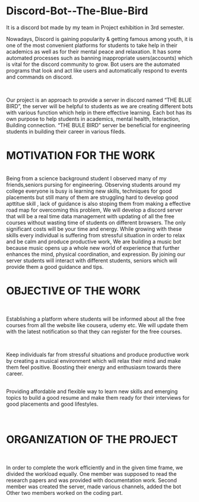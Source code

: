 # Discord-Bot--The-Blue-Bird
It is a discord bot made by my team in Project exhibition in 3rd semester.
<br>
<p> Nowadays, Discord is gaining popularity & getting famous among youth, it is one of the most 
convenient platforms for students to take help in their academics as well as for their mental 
peace and relaxation. It has some automated processes such as banning inappropriate 
users(accounts) which is vital for the discord community to grow. Bot users are the automated 
programs that look and act like users and automatically respond to events and commands on 
discord.</p><br>
<p> Our project is an approach to provide a server in discord named “THE BLUE BIRD”, the 
server will be helpful to students as we are creating different bots with various function which 
help in there effective learning. Each bot has its own purpose to help students in academics, 
mental health, Interaction, Building connection. “THE BULE BIRD” server be beneficial for 
engineering students in building their career in various fileds.</p>

<h1>MOTIVATION FOR THE WORK</h1>
<br>
Being from a science background student I observed many of my friends,seniors pursing for 
engineering. Observing students around my college everyone is busy is learning new skills,
techniques for good placements but still many of them are struggling hard to develop good 
apttitue skill , lack of guidance is also stoping them from making a effective road map for 
overcoming this problem, We will develop a discord server that will be a real time data 
management with updating of all the free courses without wasting time of students on different 
browsers. The only significant costs will be your time and energy. While growing with these 
skills every individual is suffering from stressful situation in order to relax and be calm and 
produce productive work, We are building a music bot because music opens up a whole new 
world of experience that further enhances the mind, physical coordination, and expression. By 
joining our server students will interact with different students, seniors which will provide 
them a good guidance and tips.
<br>
<h1>OBJECTIVE OF THE WORK</h1>
<br>
<p>Establishing a platform where students will be informed about all the free courses from all the 
website like cousera, udemy etc. We will update them with the latest notification so that they 
can register for the free courses.</p>
<br>
<p>Keep individuals far from stressful situations and produce productive work by creating a 
musical environment which will relax their mind and make them feel positive. Boosting their
energy and enthusiasm towards there career.</p><br>
Providing affordable and flexible way to learn new skills and emerging topics to build a good 
resume and make them ready for their interviews for good placements and good lifestyles.</p><br>

<h1>ORGANIZATION OF THE PROJECT</h1> 
<br>
<p>In order to complete the work efficiently and in the given time frame, we divided the workload 
equally. One member was supposed to read the research papers and was provided with 
documentation work. Second member was created the server, made various channels, added 
the bot Other two members worked on the coding part.</p>

